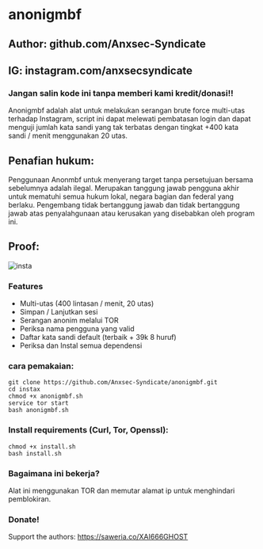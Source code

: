# anonigmbf
## Author: github.com/Anxsec-Syndicate
## IG: instagram.com/anxsecsyndicate
### Jangan salin kode ini tanpa memberi kami kredit/donasi!!
Anonigmbf adalah alat untuk melakukan serangan brute force multi-utas terhadap Instagram, script ini dapat melewati pembatasan login dan dapat menguji jumlah kata sandi yang tak terbatas dengan tingkat +400 kata sandi / menit menggunakan 20 utas.

## Penafian hukum:
Penggunaan Anonmbf untuk menyerang target tanpa persetujuan bersama sebelumnya adalah ilegal. Merupakan tanggung jawab pengguna akhir untuk mematuhi semua hukum lokal, negara bagian dan federal yang berlaku. Pengembang tidak bertanggung jawab dan tidak bertanggung jawab atas penyalahgunaan atau kerusakan yang disebabkan oleh program ini.

## Proof:
![insta](https://f.top4top.io/p_1797vmqg30.jpg)

### Features
- Multi-utas (400 lintasan / menit, 20 utas)
- Simpan / Lanjutkan sesi
- Serangan anonim melalui TOR
- Periksa nama pengguna yang valid
- Daftar kata sandi default (terbaik + 39k 8 huruf)
- Periksa dan Instal semua dependensi

### cara pemakaian:
```
git clone https://github.com/Anxsec-Syndicate/anonigmbf.git
cd instax
chmod +x anonigmbf.sh
service tor start
bash anonigmbf.sh
```

### Install requirements (Curl, Tor, Openssl):

```
chmod +x install.sh
bash install.sh
```

### Bagaimana ini bekerja?
Alat ini menggunakan TOR dan memutar alamat ip untuk menghindari pemblokiran.

### Donate!
Support the authors:
https://saweria.co/XAI666GHOST